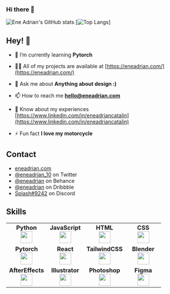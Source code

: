 ### Hi there 👋

<!--
**eneadriancatalin/eneadriancatalin** is a ✨ _special_ ✨ repository because its `README.md` (this file) appears on your GitHub profile.

Here are some ideas to get you started:

- 🔭 I’m currently working on ...
- 🌱 I’m currently learning ...
- 👯 I’m looking to collaborate on ...
- 🤔 I’m looking for help with ...
- 💬 Ask me about ...
- 📫 How to reach me: ...
- 😄 Pronouns: ...
- ⚡ Fun fact: ...
-->

![Ene Adrian's GitHub stats](https://github-readme-stats.vercel.app/api?username=eneadriancatalin&hide=issues,contribs)
[![Top Langs](https://github-readme-stats.vercel.app/api/top-langs/?username=eneadriancatalin&layout=compact)]


## Hey! 👋

- 🌱 I’m currently learning **Pytorch**

- 👨‍💻 All of my projects are available at [https://eneadrian.com/](https://eneadrian.com/)

- 💬 Ask me about **Anything about design :)**

- 📫 How to reach me **hello@eneadrian.com**

- 📄 Know about my experiences [https://www.linkedin.com/in/eneadriancatalin](https://www.linkedin.com/in/eneadriancatalin)

- ⚡ Fun fact **I love my motorcycle**

## Contact
- [eneadrian.com](https://eneadrian.com/)
- [@eneadrian_10](https://twitter.com/eneadrian_10) on Twitter
- [@eneadrian](https://behance.net/eneadrian) on Behance
- [@eneadrian](https://dribbble.com/eneadrian) on Dribbble
- [Splash#9242](./) on Discord

## Skills
<table width="320px">
    <tbody>
        <tr valign="top">
            <td width="80px" align="center">
            <span><strong>Python</strong></span><br>
            <img height="32px" src="https://cdn.jsdelivr.net/gh/devicons/devicon/icons/python/python-original.svg">
            </td>
            <td width="80px" align="center">
            <span><strong>JavaScript</strong></span><br>
            <img height="32" src="https://cdn.jsdelivr.net/gh/devicons/devicon/icons/javascript/javascript-original.svg">
            </td>
            <td width="80px" align="center">
            <span><strong>HTML</strong></span><br>
            <img height="32" src="https://cdn.jsdelivr.net/gh/devicons/devicon/icons/html5/html5-original.svg">
            </td>
            <td width="80px" align="center">
            <span><strong>CSS</strong></span><br>
            <img height="32px" src="https://cdn.jsdelivr.net/gh/devicons/devicon/icons/css3/css3-original.svg">
            </td>
        </tr>
        <tr valign="top">
            <td width="80px" align="center">
            <span><strong>Pytorch</strong></span><br>
            <img height="32px" src="https://cdn.jsdelivr.net/gh/devicons/devicon/icons/pytorch/pytorch-original.svg">
            </td>
            <td width="80px" align="center">
            <span><strong>React</strong></span><br>
            <img height="32px" src="https://cdn.jsdelivr.net/gh/devicons/devicon/icons/react/react-original.svg">
            </td>
            <td width="80px" align="center">
            <span><strong>TailwindCSS</strong></span><br>
            <img height="32px" src="https://cdn.jsdelivr.net/gh/devicons/devicon/icons/tailwindcss/tailwindcss-plain.svg">
            </td>
            <td width="80px" align="center">
            <span><strong>Blender</strong></span><br>
            <img height="32px" src="https://cdn.jsdelivr.net/gh/devicons/devicon/icons/blender/blender-original.svg">
        </tr>
        <tr valign="top">
            <td width="80px" align="center">
            <span><strong>AfterEffects</strong></span><br>
            <img height="32px" src="https://cdn.jsdelivr.net/gh/devicons/devicon/icons/aftereffects/aftereffects-original.svg">
            </td>
            <td width="80px" align="center">
            <span><strong>Illustrator</strong></span><br>
            <img height="32px" src="https://cdn.jsdelivr.net/gh/devicons/devicon/icons/illustrator/illustrator-plain.svg">
            </td>
            <td width="80px" align="center">
            <span><strong>Photoshop</strong></span><br>
            <img height="32px" src="https://cdn.jsdelivr.net/gh/devicons/devicon/icons/photoshop/photoshop-plain.svg">
            <td width="80px" align="center">
            <span><strong>Figma</strong></span><br>
            <img height="32px" src="https://cdn.jsdelivr.net/gh/devicons/devicon/icons/figma/figma-original.svg">
            </td>
        </tr>
    </tbody>
</table>
